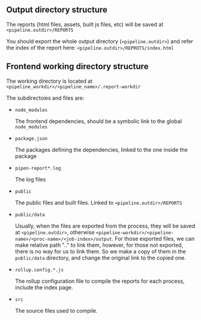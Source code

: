 ## Output directory structure

The reports (html files, assets, built js files, etc) will be saved at `<pipeline.outdir>/REPORTS`

You should export the whole output directory (`<pipeline.outdir>`) and refer the index of the report here: `<pipeline.outdir>/REPROTS/index.html`

## Frontend working directory structure

The working directory is located at `<pipeline_workdir>/<pipeline_name>/.report-workdir`

The subdirectoies and files are:

- `node_modules`

    The frontend dependencies, should be a symbolic link to the global `node_modules`

- `package.json`

    The packages defining the dependencies, linked to the one inside the package

- `pipen-report*.log`

    The log files

- `public`

    The public files and built files. Linked to `<pipeline.outdir>/REPORTS`

- `public/data`

    Usually, when the files are exported from the process, they will be saved at `<pipeline.outdir>`, otherwise `<pipeline-workdir>/<pipeline-name>/<proc-name>/<job-index>/output`. For those exported files, we can make relative path ".." to link them, however, for those not exported, there is no way for us to link them. So we make a copy of them in the `public/data` directory, and change the original link to the copied one.

- `rollup.config.*.js`

    The rollup configuration file to compile the reports for each process, include the index page.

- `src`

    The source files used to compile.


